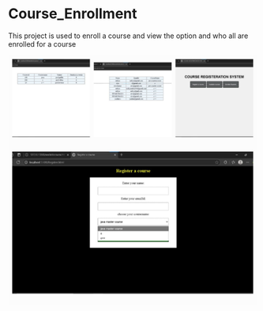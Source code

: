 # Course_Enrollment
This project is used to enroll a course and view the option and who all are enrolled for a course

![image alt](https://github.com/Sathyapriyasakthivel/Course_Enrollment/blob/bae1205a9875fcd329409569afbaed69955d17e4/WhatsApp%20Image%202025-07-01%20at%2022.28.40_b3a66108.jpg)
